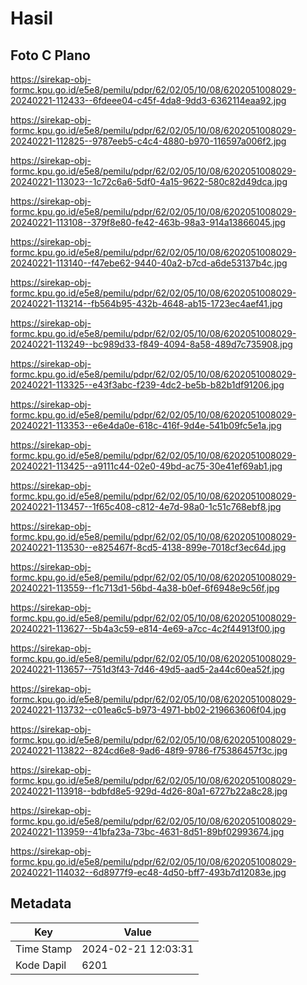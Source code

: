 # Hasil

## Foto C Plano

https://sirekap-obj-formc.kpu.go.id/e5e8/pemilu/pdpr/62/02/05/10/08/6202051008029-20240221-112433--6fdeee04-c45f-4da8-9dd3-6362114eaa92.jpg

https://sirekap-obj-formc.kpu.go.id/e5e8/pemilu/pdpr/62/02/05/10/08/6202051008029-20240221-112825--9787eeb5-c4c4-4880-b970-116597a006f2.jpg

https://sirekap-obj-formc.kpu.go.id/e5e8/pemilu/pdpr/62/02/05/10/08/6202051008029-20240221-113023--1c72c6a6-5df0-4a15-9622-580c82d49dca.jpg

https://sirekap-obj-formc.kpu.go.id/e5e8/pemilu/pdpr/62/02/05/10/08/6202051008029-20240221-113108--379f8e80-fe42-463b-98a3-914a13866045.jpg

https://sirekap-obj-formc.kpu.go.id/e5e8/pemilu/pdpr/62/02/05/10/08/6202051008029-20240221-113140--f47ebe62-9440-40a2-b7cd-a6de53137b4c.jpg

https://sirekap-obj-formc.kpu.go.id/e5e8/pemilu/pdpr/62/02/05/10/08/6202051008029-20240221-113214--fb564b95-432b-4648-ab15-1723ec4aef41.jpg

https://sirekap-obj-formc.kpu.go.id/e5e8/pemilu/pdpr/62/02/05/10/08/6202051008029-20240221-113249--bc989d33-f849-4094-8a58-489d7c735908.jpg

https://sirekap-obj-formc.kpu.go.id/e5e8/pemilu/pdpr/62/02/05/10/08/6202051008029-20240221-113325--e43f3abc-f239-4dc2-be5b-b82b1df91206.jpg

https://sirekap-obj-formc.kpu.go.id/e5e8/pemilu/pdpr/62/02/05/10/08/6202051008029-20240221-113353--e6e4da0e-618c-416f-9d4e-541b09fc5e1a.jpg

https://sirekap-obj-formc.kpu.go.id/e5e8/pemilu/pdpr/62/02/05/10/08/6202051008029-20240221-113425--a9111c44-02e0-49bd-ac75-30e41ef69ab1.jpg

https://sirekap-obj-formc.kpu.go.id/e5e8/pemilu/pdpr/62/02/05/10/08/6202051008029-20240221-113457--1f65c408-c812-4e7d-98a0-1c51c768ebf8.jpg

https://sirekap-obj-formc.kpu.go.id/e5e8/pemilu/pdpr/62/02/05/10/08/6202051008029-20240221-113530--e825467f-8cd5-4138-899e-7018cf3ec64d.jpg

https://sirekap-obj-formc.kpu.go.id/e5e8/pemilu/pdpr/62/02/05/10/08/6202051008029-20240221-113559--f1c713d1-56bd-4a38-b0ef-6f6948e9c56f.jpg

https://sirekap-obj-formc.kpu.go.id/e5e8/pemilu/pdpr/62/02/05/10/08/6202051008029-20240221-113627--5b4a3c59-e814-4e69-a7cc-4c2f44913f00.jpg

https://sirekap-obj-formc.kpu.go.id/e5e8/pemilu/pdpr/62/02/05/10/08/6202051008029-20240221-113657--751d3f43-7d46-49d5-aad5-2a44c60ea52f.jpg

https://sirekap-obj-formc.kpu.go.id/e5e8/pemilu/pdpr/62/02/05/10/08/6202051008029-20240221-113732--c01ea6c5-b973-4971-bb02-219663606f04.jpg

https://sirekap-obj-formc.kpu.go.id/e5e8/pemilu/pdpr/62/02/05/10/08/6202051008029-20240221-113822--824cd6e8-9ad6-48f9-9786-f75386457f3c.jpg

https://sirekap-obj-formc.kpu.go.id/e5e8/pemilu/pdpr/62/02/05/10/08/6202051008029-20240221-113918--bdbfd8e5-929d-4d26-80a1-6727b22a8c28.jpg

https://sirekap-obj-formc.kpu.go.id/e5e8/pemilu/pdpr/62/02/05/10/08/6202051008029-20240221-113959--41bfa23a-73bc-4631-8d51-89bf02993674.jpg

https://sirekap-obj-formc.kpu.go.id/e5e8/pemilu/pdpr/62/02/05/10/08/6202051008029-20240221-114032--6d8977f9-ec48-4d50-bff7-493b7d12083e.jpg


## Metadata

| Key        | Value               |
| ---------- | ------------------- |
| Time Stamp | 2024-02-21 12:03:31 |
| Kode Dapil | 6201                |




